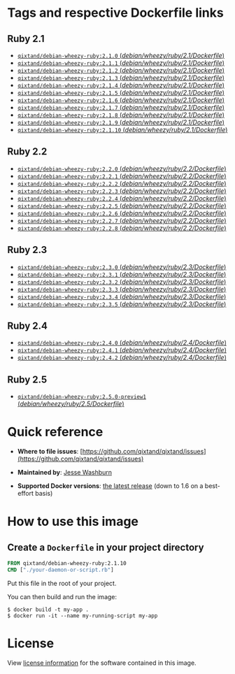 # Tags and respective Dockerfile links

## Ruby 2.1
- [`qixtand/debian-wheezy-ruby:2.1.0` (*debian/wheezy/ruby/2.1/Dockerfile*)](https://github.com/qixtand/qixtand/blob/b35da83641a48b1afd7ae4d525daef7dd189e10c/ruby/2.1/debian/wheezy/Dockerfile)
- [`qixtand/debian-wheezy-ruby:2.1.1` (*debian/wheezy/ruby/2.1/Dockerfile*)](https://github.com/qixtand/qixtand/blob/0d9d63b4b2aedf815345cbfafdf0efe756f77664/ruby/2.1/debian/wheezy/Dockerfile)
- [`qixtand/debian-wheezy-ruby:2.1.2` (*debian/wheezy/ruby/2.1/Dockerfile*)](https://github.com/qixtand/qixtand/blob/5518af18d20c1c9f4e20a01011f97cf66a844c28/ruby/2.1/debian/wheezy/Dockerfile)
- [`qixtand/debian-wheezy-ruby:2.1.3` (*debian/wheezy/ruby/2.1/Dockerfile*)](https://github.com/qixtand/qixtand/blob/f38db22e7a4b7913184e15d11712420957fee036/ruby/2.1/debian/wheezy/Dockerfile)
- [`qixtand/debian-wheezy-ruby:2.1.4` (*debian/wheezy/ruby/2.1/Dockerfile*)](https://github.com/qixtand/qixtand/blob/a4ffc5631678ec7d1e28077bcb0592dabcc467b7/ruby/2.1/debian/wheezy/Dockerfile)
- [`qixtand/debian-wheezy-ruby:2.1.5` (*debian/wheezy/ruby/2.1/Dockerfile*)](https://github.com/qixtand/qixtand/blob/7d6ee26dbde92b5ff925383542992e10b543462b/ruby/2.1/debian/wheezy/Dockerfile)
- [`qixtand/debian-wheezy-ruby:2.1.6` (*debian/wheezy/ruby/2.1/Dockerfile*)](https://github.com/qixtand/qixtand/blob/b86b9034cf4d50f44ec5dbbff4f1b4136ceff6d5/ruby/2.1/debian/wheezy/Dockerfile)
- [`qixtand/debian-wheezy-ruby:2.1.7` (*debian/wheezy/ruby/2.1/Dockerfile*)](https://github.com/qixtand/qixtand/blob/5bed2c58e6e0c2728c7284a070740550c700484b/ruby/2.1/debian/wheezy/Dockerfile)
- [`qixtand/debian-wheezy-ruby:2.1.8` (*debian/wheezy/ruby/2.1/Dockerfile*)](https://github.com/qixtand/qixtand/blob/53dadbed05586a8137720a21bdf8116ab635ae41/ruby/2.1/debian/wheezy/Dockerfile)
- [`qixtand/debian-wheezy-ruby:2.1.9` (*debian/wheezy/ruby/2.1/Dockerfile*)](https://github.com/qixtand/qixtand/blob/b953fbeedcf3f440f6755e33dbcdf6527af62f9a/ruby/2.1/debian/wheezy/Dockerfile)
- [`qixtand/debian-wheezy-ruby:2.1.10` (*debian/wheezy/ruby/2.1/Dockerfile*)](https://github.com/qixtand/qixtand/blob/f44aa713bc647d629d37c6a281cb22da0c765841/ruby/2.1/debian/wheezy/Dockerfile)

## Ruby 2.2
- [`qixtand/debian-wheezy-ruby:2.2.0` (*debian/wheezy/ruby/2.2/Dockerfile*)](https://github.com/qixtand/qixtand/blob/c52e9ee5de3a51a63226704d35a46f317e3aa3d2/ruby/2.2/debian/wheezy/Dockerfile)
- [`qixtand/debian-wheezy-ruby:2.2.1` (*debian/wheezy/ruby/2.2/Dockerfile*)](https://github.com/qixtand/qixtand/blob/9a6ecd1cc0bc0702bd9f04a689485696fc96a2b2/ruby/2.2/debian/wheezy/Dockerfile)
- [`qixtand/debian-wheezy-ruby:2.2.2` (*debian/wheezy/ruby/2.2/Dockerfile*)](https://github.com/qixtand/qixtand/blob/454f39ba4e870aea36ebfa8d2648dc5b419d569f/ruby/2.2/debian/wheezy/Dockerfile)
- [`qixtand/debian-wheezy-ruby:2.2.3` (*debian/wheezy/ruby/2.2/Dockerfile*)](https://github.com/qixtand/qixtand/blob/189ffe51df7b2c013c3ca212171485c0c73ba4ac/ruby/2.2/debian/wheezy/Dockerfile)
- [`qixtand/debian-wheezy-ruby:2.2.4` (*debian/wheezy/ruby/2.2/Dockerfile*)](https://github.com/qixtand/qixtand/blob/c7340101467cb52869d29335b97bde432e0754f5/ruby/2.2/debian/wheezy/Dockerfile)
- [`qixtand/debian-wheezy-ruby:2.2.5` (*debian/wheezy/ruby/2.2/Dockerfile*)](https://github.com/qixtand/qixtand/blob/1a281a748851dd9762ffaf47fe05054fcaf2471b/ruby/2.2/debian/wheezy/Dockerfile)
- [`qixtand/debian-wheezy-ruby:2.2.6` (*debian/wheezy/ruby/2.2/Dockerfile*)](https://github.com/qixtand/qixtand/blob/ba41191e04aaa915e65b3b68a1c788f1eb06e130/ruby/2.2/debian/wheezy/Dockerfile)
- [`qixtand/debian-wheezy-ruby:2.2.7` (*debian/wheezy/ruby/2.2/Dockerfile*)](https://github.com/qixtand/qixtand/blob/cb4300c79235553aa3432d11178538f8ff905989/ruby/2.2/debian/wheezy/Dockerfile)
- [`qixtand/debian-wheezy-ruby:2.2.8` (*debian/wheezy/ruby/2.2/Dockerfile*)](https://github.com/qixtand/qixtand/blob/d7342cc3143c2ed9399699c844f6d6ddf4849760/ruby/2.2/debian/wheezy/Dockerfile)

## Ruby 2.3
- [`qixtand/debian-wheezy-ruby:2.3.0` (*debian/wheezy/ruby/2.3/Dockerfile*)](https://github.com/qixtand/qixtand/blob/35b3b6fff806b3d0044dcbdc5db735d8eadd3b57/ruby/2.3/debian/wheezy/Dockerfile)
- [`qixtand/debian-wheezy-ruby:2.3.1` (*debian/wheezy/ruby/2.3/Dockerfile*)](https://github.com/qixtand/qixtand/blob/36ae5d6a8061525d74c13b8e752389537d640dc3/ruby/2.3/debian/wheezy/Dockerfile)
- [`qixtand/debian-wheezy-ruby:2.3.2` (*debian/wheezy/ruby/2.3/Dockerfile*)](https://github.com/qixtand/qixtand/blob/74275cdce443e7bfa8f36786f63afe6e8f5167f7/ruby/2.3/debian/wheezy/Dockerfile)
- [`qixtand/debian-wheezy-ruby:2.3.3` (*debian/wheezy/ruby/2.3/Dockerfile*)](https://github.com/qixtand/qixtand/blob/2e93f2991b3515d46def2aaffa5e6ac29a1293a0/ruby/2.3/debian/wheezy/Dockerfile)
- [`qixtand/debian-wheezy-ruby:2.3.4` (*debian/wheezy/ruby/2.3/Dockerfile*)](https://github.com/qixtand/qixtand/blob/e6009c90da416577e32c9a5973ccee741ee1ab4c/ruby/2.3/debian/wheezy/Dockerfile)
- [`qixtand/debian-wheezy-ruby:2.3.5` (*debian/wheezy/ruby/2.3/Dockerfile*)](https://github.com/qixtand/qixtand/blob/89971f6e7e502b98788d94fe3ac9a31d9b689625/ruby/2.3/debian/wheezy/Dockerfile)

## Ruby 2.4
- [`qixtand/debian-wheezy-ruby:2.4.0` (*debian/wheezy/ruby/2.4/Dockerfile*)](https://github.com/qixtand/qixtand/blob/deca347bb31877d48d2e8b169c10171697f3b1be/ruby/2.4/debian/wheezy/Dockerfile)
- [`qixtand/debian-wheezy-ruby:2.4.1` (*debian/wheezy/ruby/2.4/Dockerfile*)](https://github.com/qixtand/qixtand/blob/0ee106a8fe580d910569a3899a5e01b5f09211c6/ruby/2.4/debian/wheezy/Dockerfile)
- [`qixtand/debian-wheezy-ruby:2.4.2` (*debian/wheezy/ruby/2.4/Dockerfile*)](https://github.com/qixtand/qixtand/blob/ee06f56e2e58aad914320228c91f21c7d153214e/ruby/2.4/debian/wheezy/Dockerfile)

## Ruby 2.5
- [`qixtand/debian-wheezy-ruby:2.5.0-preview1` (*debian/wheezy/ruby/2.5/Dockerfile*)](https://github.com/qixtand/qixtand/blob/2082890f18c29efb44870bf7d723a00e3d88f78f/ruby/2.5/debian/wheezy/Dockerfile)

# Quick reference
-	**Where to file issues**:
	[https://github.com/qixtand/qixtand/issues](https://github.com/qixtand/qixtand/issues)

-	**Maintained by**:
	[Jesse Washburn](https://github.com/qixtand/qixtand)

-	**Supported Docker versions**:
	[the latest release](https://github.com/docker/docker-ce/releases/latest) (down to 1.6 on a best-effort basis)

# How to use this image

## Create a `Dockerfile` in your project directory

```dockerfile
FROM qixtand/debian-wheezy-ruby:2.1.10
CMD ["./your-daemon-or-script.rb"]
```

Put this file in the root of your project.

You can then build and run the image:

```console
$ docker build -t my-app .
$ docker run -it --name my-running-script my-app
```

# License
View [license information](https://www.ruby-lang.org/en/about/license.txt) for the software contained in this image.
